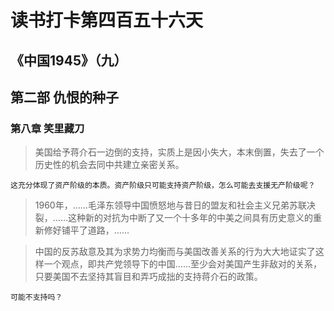 # 读书打卡第四百五十六天
## 《中国1945》（九）
## 第二部 仇恨的种子
### 第八章 笑里藏刀

> 美国给予蒋介石一边倒的支持，实质上是因小失大，本末倒置，失去了一个历史性的机会去同中共建立亲密关系。
```
这充分体现了资产阶级的本质。资产阶级只可能支持资产阶级，怎么可能去支援无产阶级呢？
```
> 1960年，……毛泽东领导中国愤怒地与昔日的盟友和社会主义兄弟苏联决裂，……这种新的对抗为中断了又一个十多年的中美之间具有历史意义的重新修好铺平了道路，……

> 中国的反苏敌意及其为求势力均衡而与美国改善关系的行为大大地证实了这样一个观点，即共产党领导下的中国……至少会对美国产生非敌对的关系，只要美国不去坚持其盲目和弄巧成拙的支持蒋介石的政策。
```
可能不支持吗？
```
> 